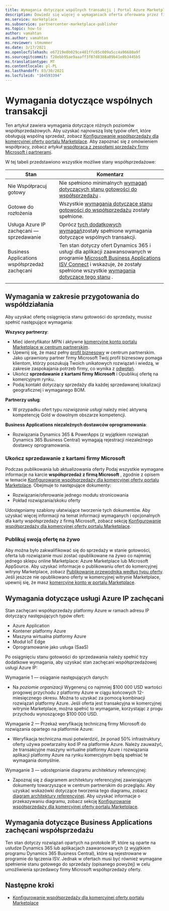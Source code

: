 ```yaml
---
title: Wymagania dotyczące wspólnych transakcji | Portal Azure Marketplace
description: Dowiedz się więcej o wymaganiach oferta oferowana przez firmę Microsoft komercyjnej witryny Marketplace, aby zakwalifikować się do korzystania z zachęcani sprzedaży gotowej lub do sprzedaży.
ms.service: marketplace
ms.subservice: partnercenter-marketplace-publisher
ms.topic: how-to
author: vamahtan
ms.author: vamahtan
ms.reviewer: stmummer
ms.date: 3/17/2021
ms.openlocfilehash: e67219e0b029ce401ffc05c009a5cc4a96680a9f
ms.sourcegitcommit: f28ebb95ae9aaaff3f87d8388a09b41e0b3445b5
ms.translationtype: MT
ms.contentlocale: pl-PL
ms.lasthandoff: 03/30/2021
ms.locfileid: "104593394"
---
```

# <a name="co-sell-requirements"></a>Wymagania dotyczące wspólnych transakcji

Ten artykuł zawiera wymagania dotyczące różnych poziomów współsprzedażowych. Aby uzyskać najnowszą listę typów ofert, które obsługują wspólną sprzedaż, zobacz  [Konfigurowanie współsprzedaży dla komercyjnej oferty portalu Marketplace](co-sell-configure.md). Aby zapoznać się z omówieniem współpracy, zobacz artykuł [współpraca z zespołami sprzedaży firmy Microsoft i partnerami](co-sell-overview.md).

W tej tabeli przedstawiono wszystkie możliwe stany współsprzedażowe:

| Stan | Komentarz |
| ------------ | ------------- |
| Nie Współpracuj gotowy | Nie spełniono minimalnych [wymagań dotyczących stanu gotowości do współsprzedażu](#requirements-for-co-sell-ready-status) . |
| Gotowe do rozłożenia | Wszystkie [wymagania dotyczące stanu gotowości do współsprzedażu](#requirements-for-co-sell-ready-status) zostały spełnione. |
| Usługa Azure IP zachęcani — sprzedawanie | Oprócz [tych dodatkowych wymagań](#requirements-for-azure-ip-co-sell-incentivized-status)zostały spełnione wymagania dotyczące wspólnych transakcji. |
| Business Applications współsprzedaż zachęcani | Ten stan dotyczy ofert Dynamics 365 i usługi dla aplikacji zaawansowanych w programie [Microsoft Business Applications ISV Connect](business-applications-isv-program.md) i wskazuje, że zostały spełnione wszystkie [wymagania dotyczące tego stanu](#requirements-for-business-applications-co-sell-incentivized-status) . |
|||

## <a name="requirements-for-co-sell-ready-status"></a>Wymagania w zakresie przygotowania do współdziałania

Aby uzyskać ofertę osiągnięcia stanu gotowości do sprzedaży, musisz spełnić następujące wymagania:

**Wszyscy partnerzy**:

- Mieć identyfikator MPN i aktywne [komercyjne konto portalu Marketplace w centrum partnerskim](./partner-center-portal/create-account.md).
- Upewnij się, że masz pełny [profil biznesowy](/partner-center/create-a-marketing-profile) w centrum partnerskim. Jako uprawniony partner firmy Microsoft Twój profil biznesowy pomaga klientom, którzy poszukują Twoich unikatowych rozwiązań i wiedzą, w zakresie zaspokajania potrzeb firmy, co wynika z [odwołań](/partner-center/referrals).
- Ukończ **sprzedawanie z kartami firmy Microsoft** i Opublikuj ofertę na komercyjnym rynku.
- Podaj kontakt dotyczący sprzedaży dla każdej sprzedawanej lokalizacji geograficznej i wymaganego BOM.

**Partnerzy usług**:

- W przypadku ofert typu _rozwiązanie usługi_ należy mieć aktywną kompetencję Gold w dowolnym obszarze kompetencji.

**Business Applications niezależnych dostawców oprogramowania**:

- Rozwiązania Dynamics 365 & PowerApps (z wyjątkiem rozwiązań Dynamics 365 Business Central) wymagają rejestracji niezależnego dostawcy oprogramowania.

### <a name="complete-the-co-sell-with-microsoft-tab"></a>Ukończ sprzedawanie z kartami firmy Microsoft

Podczas publikowania lub aktualizowania oferty Podaj wszystkie wymagane informacje na karcie **współsprzedaż z firmą Microsoft** , zgodnie z opisem w temacie [Konfigurowanie współsprzedaży dla komercyjnej oferty portalu Marketplace](commercial-marketplace-co-sell.md). Obejmuje to następujące dokumenty:

- Rozwiązanie/oferowanie jednego modułu stronicowania
- Pokład rozwiązania/skoku oferty

Udostępniamy szablony ułatwiające tworzenie tych dokumentów. Aby uzyskać więcej informacji na temat informacji wymaganych i opcjonalnych dla karty współsprzedaży z firmą Microsoft, zobacz sekcję [Konfigurowanie współsprzedaży dla komercyjnej oferty portalu Marketplace](commercial-marketplace-co-sell.md).

### <a name="publish-your-offer-live"></a>Publikuj swoją ofertę na żywo

Aby można było zakwalifikować się do sprzedaży w stanie gotowości, oferta lub rozwiązanie musi zostać opublikowane na żywo co najmniej jednego sklepu online Marketplace: Azure Marketplace lub Microsoft AppSource. Aby uzyskać informacje o publikowaniu ofert do komercyjnej witryny Marketplace, zobacz [Publikowanie przewodnika według typu oferty](publisher-guide-by-offer-type.md). Jeśli jeszcze nie opublikowano oferty w komercyjnej witrynie Marketplace, upewnij się, że masz [komercyjne konto w portalu Marketplace](./partner-center-portal/create-account.md).

## <a name="requirements-for-azure-ip-co-sell-incentivized-status"></a>Wymagania dotyczące usługi Azure IP zachęcani

Stan zachęcani współsprzedaży platformy Azure w ramach adresu IP dotyczący następujących typów ofert:

- Azure Application
- Kontener platformy Azure
- Maszyna wirtualna platformy Azure
- Moduł IoT Edge
- Oprogramowanie jako usługa (SaaS)

Po osiągnięciu stanu gotowości do sprzedawania należy spełnić trzy dodatkowe wymagania, aby uzyskać stan zachęcani współsprzedażowej usługi Azure IP:

Wymaganie 1 — osiąganie następujących danych:

- Na _poziomie organizacji_ Wygeneruj co najmniej $100 000 USD wartości progowej przychodu z platformy Azure w ciągu końcowych 12-miesięcznego okresu. Można to uzyskać za pomocą kombinacji rozwiązań platformy Azure. Jeśli oferta jest transakcyjna w komercyjnej witrynie Marketplace, można spełnić to wymaganie, korzystając z progu przychodu wynoszącego $100 000 USD.

Wymaganie 2 — Przekaż weryfikację techniczną firmy Microsoft do rozwiązania opartego na platformie Azure:
- Weryfikacja techniczna musi potwierdzić, że ponad 50% infrastruktury oferty używa powtarzalny kod IP na platformie Azure. Należy zauważyć, że transakcyjne maszyny wirtualne platformy Azure i rozwiązania aplikacji platformy Azure na rynku komercyjnym będą spełniać te wymagania domyślnie.

Wymaganie 3 — udostępnianie diagramu architektury referencyjnej:
- Zapoznaj się z diagramem architektury referencyjnej zawierającym dokumenty towarzyszące w centrum partnerskim do przeglądu. Aby uzyskać wskazówki dotyczące tworzenia tego diagramu, zobacz [diagram architektury referencyjnej](reference-architecture-diagram.md). Aby uzyskać informacje o przekazywaniu diagramu, zobacz sekcję [Konfigurowanie współsprzedaży dla komercyjnej oferty portalu Marketplace](commercial-marketplace-co-sell.md).

## <a name="requirements-for-business-applications-co-sell-incentivized-status"></a>Wymagania dotyczące Business Applications zachęcani współsprzedażu

Ten stan dotyczy rozwiązań opartych na protokole IP, które są oparte na usłudze Dynamics 365 lub aplikacjach zaawansowanych (z wyjątkiem programu Dynamics 365 Business Central), które są rejestrowane w programie do łączenia ISV. Jednak w ofertach musi być również wymagane spełnienie stanu gotowego do sprzedaży (opisanego powyżej) w celu umożliwienia sprzedawcy firmy Microsoft współsprzedaży oferty.

## <a name="next-steps"></a>Następne kroki

- [Konfigurowanie współsprzedaży dla komercyjnej oferty portalu Marketplace](commercial-marketplace-co-sell.md)
